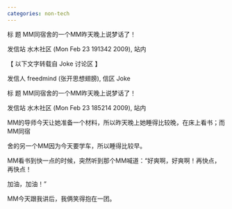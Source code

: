 ```yaml
---
categories: non-tech
---
```

标  题 MM同宿舍的一个MM昨天晚上说梦话了！

发信站 水木社区 (Mon Feb 23 191342 2009), 站内



【 以下文字转载自 Joke 讨论区 】

发信人 freedmind (张开思想翅膀), 信区 Joke

标  题 MM同宿舍的一个MM昨天晚上说梦话了！

发信站 水木社区 (Mon Feb 23 185214 2009), 站内



MM的导师今天让她准备一个材料，所以昨天晚上她睡得比较晚，在床上看书；而MM同宿

舍的另一个MM因为今天要学车，所以睡得比较早。



MM看书到快一点的时候，突然听到那个MM喊道：“好爽啊，好爽啊！再快点，再快点！

加油，加油！”



MM今天跟我讲后，我俩笑得抱在一团。



